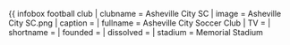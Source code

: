 {{ infobox football club | clubname = Asheville City SC | image = Asheville City SC.png | caption = | fullname = Asheville City Soccer Club | TV = | shortname = | founded = | dissolved = | stadium = Memorial Stadium
